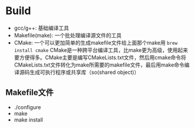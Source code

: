 # Build
- gcc/g++: 基础编译工具
- Makefile(make): 一个批处理编译源文件的工具
- CMake: 一个可以更加简单的生成makefile文件给上面那个make用
    `brew install cmake`
    CMake是一种跨平台编译工具，比make更为高级，使用起来要方便得多。CMake主要是编写CMakeLists.txt文件，然后用cmake命令将CMakeLists.txt文件转化为make所需要的makefile文件，最后用make命令编译源码生成可执行程序或共享库（so(shared object)）
## Makefile文件
- ./configure
- make
- make install